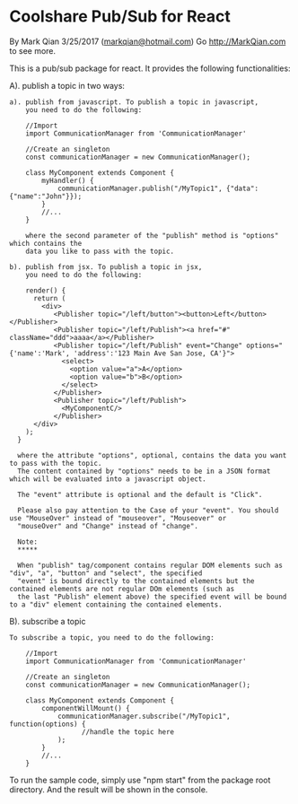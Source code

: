 Coolshare Pub/Sub for React
===========================

By Mark Qian 3/25/2017 (markqian@hotmail.com)
Go http://MarkQian.com to see more.

This is a pub/sub package for react.
It provides the following functionalities:

 A). publish a topic in two ways:
 
 	a). publish from javascript. To publish a topic in javascript, 
 	    you need to do the following:
 	    
 	    //Import
 	    import CommunicationManager from 'CommunicationManager'
 	    
 	    //Create an singleton
 	    const communicationManager = new CommunicationManager();
 	    
 	    class MyComponent extends Component {
 	    	myHandler() {
	            communicationManager.publish("/MyTopic1", {"data":{"name":"John"}});
	  		}
			//...
 	    }
 	    
 	    where the second parameter of the "publish" method is "options" which contains the 
 	    data you like to pass with the topic.
 	    
 	b). publish from jsx. To publish a topic in jsx, 
 	    you need to do the following:
 	    
 	    render() {
          return (
            <div>
               <Publisher topic="/left/button"><button>Left</button></Publisher>
               <Publisher topic="/left/Publish"><a href="#" className="ddd">aaaa</a></Publisher>
               <Publisher topic="/left/Publish" event="Change" options="{'name':'Mark', 'address':'123 Main Ave San Jose, CA'}">
                 <select>
                   <option value="a">A</option>
                   <option value="b">B</option>
                 </select>
               </Publisher>
          	   <Publisher topic="/left/Publish">
          	     <MyComponentC/>
          	   </Publisher>
          </div>  
        );
      }
      
      where the attribute "options", optional, contains the data you want to pass with the topic.
      The content contained by "options" needs to be in a JSON format which will be evaluated into a javascript object.
      
      The "event" attribute is optional and the default is "Click".
      
      Please also pay attention to the Case of your "event". You should use "MouseOver" instead of "mouseover", "Mouseover" or
      "mouseOver" and "Change" instead of "change".
      
      Note:
      *****
      
      When "publish" tag/component contains regular DOM elements such as "div", "a", "button" and "select", the specified 
      "event" is bound directly to the contained elements but the contained elements are not regular DOm elements (such as
      the last "Publish" element above) the specified event will be bound to a "div" element containing the contained elements.
      
      
        
               
  B). subscribe a topic
  
    To subscribe a topic, you need to do the following:
 	    
 	    //Import
 	    import CommunicationManager from 'CommunicationManager'
 	    
 	    //Create an singleton
 	    const communicationManager = new CommunicationManager();
 	    
 	    class MyComponent extends Component {
 	    	componentWillMount() {
	            communicationManager.subscribe("/MyTopic1", function(options) {
	                  //handle the topic here
	            );
	  		}
			//...
 	    }
  
To run the sample code, simply use "npm start" from the package root directory.
And the result will be shown in the console.



